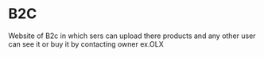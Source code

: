 # B2C
Website of B2c in which sers can upload there products and any other user can see it or buy it by contacting owner ex.OLX
